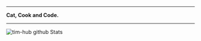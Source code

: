 <!--
#### Language
<img src="https://img.shields.io/badge/node.js-%2343853d.svg?logo=node.js&logoColor=white&style=for-the-badge" alt="Node.js" /> <img src="https://img.shields.io/badge/python-%2314354c.svg?logo=python&logoColor=white&style=for-the-badge" alt="Python" /> <img src="https://img.shields.io/badge/typescript-%23007acc.svg?logo=typescript&logoColor=white&style=for-the-badge" alt="TypeScript" />

#### Framework
<img src="https://img.shields.io/badge/react-%2320232a.svg?logo=react&logoColor=%2361dafb&style=for-the-badge" alt="React" />  <img src="https://img.shields.io/badge/express.js-%23000000.svg?logo=express&logoColor=white&style=for-the-badge" alt="Express.js" /> <img src="https://img.shields.io/badge/django-%23092e20.svg?logo=django&logoColor=white&style=for-the-badge" alt="Django" /> <img src="https://img.shields.io/badge/nestjs-%23e0234e.svg?logo=nestjs&logoColor=white&style=for-the-badge" alt="NestJS" /> 

#### IDE
<img src="https://img.shields.io/badge/webstorm-%23000000.svg?logo=webstorm&logoColor=white&style=for-the-badge" alt="WebStorm" /> <img src="https://img.shields.io/badge/vim-%2311ab00.svg?logo=vim&logoColor=white&style=for-the-badge" alt="Vim" /> <img src="https://img.shields.io/badge/intellij%20idea-%2327282c.svg?logo=intellij-idea&logoColor=white&style=for-the-badge" alt="IntelliJ IDEA" />


#### Database
<img src="https://img.shields.io/badge/postgres-%23336791.svg?logo=postgresql&logoColor=white&style=for-the-badge" alt="Postgres" /> <img src="https://img.shields.io/badge/redis-%23a51f17.svg?logo=redis&logoColor=white&style=for-the-badge" alt="Redis" />

#### Github -->

<!--![tim-hub language used](https://github-readme-stats.vercel.app/api/top-langs/?username=tim-hub&langs_count=10&layout=compact&hide=shaderLab,glsl,objective-c,php,java,hlsl,vue,uno,apacheconf,ruby,objective-c%2B%2B,html)-->


<!--[![Hypothesis](https://github-readme-stats.vercel.app/api/pin/?username=tim-hub&repo=Hypothesis-Assistant)](https://github.com/tim-hub/Hypothesis-Assistant)
[![Hypothesis](https://github-readme-stats.vercel.app/api/pin/?username=tim-hub&repo=pambdajs)](https://github.com/tim-hub/pambdajs)-->



---
**Cat, Cook and Code.**


<!--
> 🌱 My stacks
> 
> Django, Python, NodeJS, React, Pandas, Tensorflow

-->


<!--
**tim-hub/tim-hub** is a ✨ _special_ ✨ repository because its `README.md` (this file) appears on your GitHub profile.

Here are some ideas to get you started:

- 🔭 I’m currently working on ...
- 🌱 I’m currently learning ...
- 👯 I’m looking to collaborate on ...
- 🤔 I’m looking for help with ...
- 💬 Ask me about ...
- 📫 How to reach me: ...
- 😄 Pronouns: ...
- ⚡ Fun fact: ...
-->


---

![tim-hub github Stats](https://github-readme-stats.vercel.app/api?username=tim-hub&count_private=true&show_icons=true&theme=default) 

